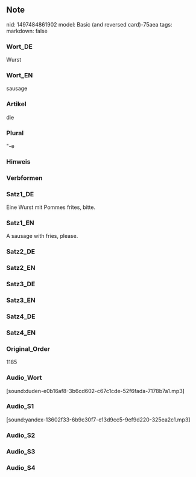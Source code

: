 ## Note
nid: 1497484861902
model: Basic (and reversed card)-75aea
tags: 
markdown: false

### Wort_DE
Wurst

### Wort_EN
sausage

### Artikel
die

### Plural
"-e

### Hinweis


### Verbformen


### Satz1_DE
Eine Wurst mit Pommes frites, bitte.

### Satz1_EN
A sausage with fries, please.

### Satz2_DE


### Satz2_EN


### Satz3_DE


### Satz3_EN


### Satz4_DE


### Satz4_EN


### Original_Order
1185

### Audio_Wort
[sound:duden-e0b16af8-3b6cd602-c67c1cde-52f6fada-7178b7a1.mp3]

### Audio_S1
[sound:yandex-13602f33-6b9c30f7-e13d9cc5-9ef9d220-325ea2c1.mp3]

### Audio_S2


### Audio_S3


### Audio_S4

